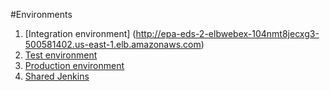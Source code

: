 #Environments

1. [Integration environment] (http://epa-eds-2-elbwebex-104nmt8jecxg3-500581402.us-east-1.elb.amazonaws.com)
2. [Test environment](http://epa-eds-2-elbwebex-1q75078a7516x-1943220503.us-east-1.elb.amazonaws.com/)
3. [Production environment](http://epa-eds-2-elbwebex-al08o1jbo5sl-1016147432.us-east-1.elb.amazonaws.com/)
4. [Shared Jenkins](http://52.70.253.205)

